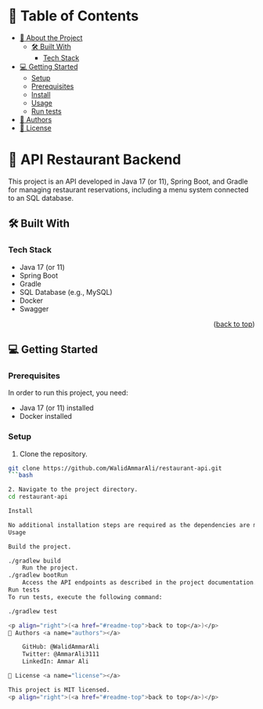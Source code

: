 <a name="readme-top"></a>

# 📗 Table of Contents

- [📖 About the Project](#about-project)
  - [🛠 Built With](#built-with)
    - [Tech Stack](#tech-stack)
- [💻 Getting Started](#getting-started)
  - [Setup](#setup)
  - [Prerequisites](#prerequisites)
  - [Install](#install)
  - [Usage](#usage)
  - [Run tests](#run-tests)
- [👥 Authors](#authors)
- [📝 License](#license)


# 📖 API Restaurant Backend <a name="about-project"></a>

This project is an API developed in Java 17 (or 11), Spring Boot, and Gradle for managing restaurant reservations, including a menu system connected to an SQL database.

## 🛠 Built With <a name="built-with"></a>

### Tech Stack <a name="tech-stack"></a>

- Java 17 (or 11)
- Spring Boot
- Gradle
- SQL Database (e.g., MySQL)
- Docker
- Swagger

<p align="right">(<a href="#readme-top">back to top</a>)</p>

## 💻 Getting Started <a name="getting-started"></a>

### Prerequisites

In order to run this project, you need:

- Java 17 (or 11) installed
- Docker installed

### Setup

1. Clone the repository.

```bash
git clone https://github.com/WalidAmmarAli/restaurant-api.git
```bash

2. Navigate to the project directory.
cd restaurant-api

Install

No additional installation steps are required as the dependencies are managed by Gradle.
Usage

Build the project.

./gradlew build
    Run the project.
./gradlew bootRun
    Access the API endpoints as described in the project documentation.
Run tests
To run tests, execute the following command:

./gradlew test

<p align="right">(<a href="#readme-top">back to top</a>)</p>
👥 Authors <a name="authors"></a>

    GitHub: @WalidAmmarAli
    Twitter: @AmmarAli3111
    LinkedIn: Ammar Ali

📝 License <a name="license"></a>

This project is MIT licensed.
<p align="right">(<a href="#readme-top">back to top</a>)</p>
